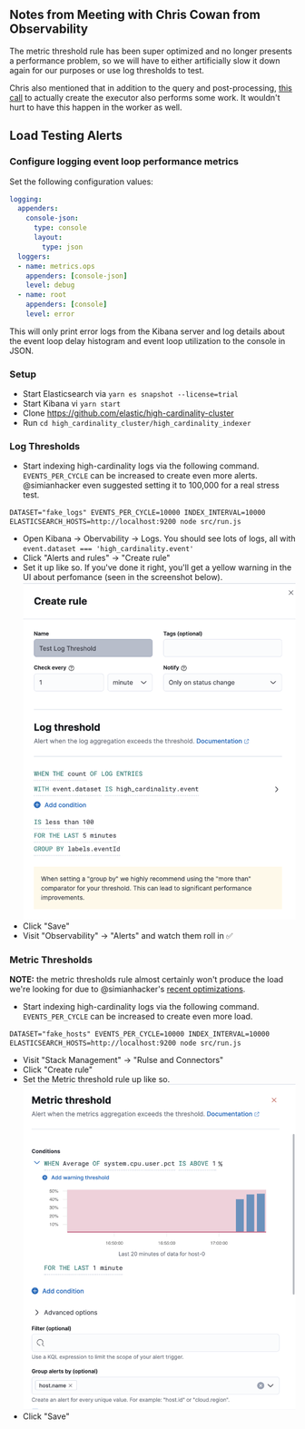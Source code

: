 ## Notes from Meeting with Chris Cowan from Observability
The metric threshold rule has been super optimized and no longer presents a performance problem, so we will have to either artificially slow it down again for our purposes or use log thresholds to test.

Chris also mentioned that in addition to the query and post-processing, [this call](https://github.com/elastic/kibana/blob/ba6be14baa6db9f9716c8746b2c355aa7031d104/x-pack/plugins/infra/server/lib/alerting/metric_threshold/metric_threshold_executor.ts#L58) to actually create the executor also performs some work. It wouldn't hurt to have this happen in the worker as well.

## Load Testing Alerts
### Configure logging event loop performance metrics

Set the following configuration values:
```yml
logging:
  appenders:
    console-json:
      type: console
      layout:
        type: json
  loggers:
  - name: metrics.ops
    appenders: [console-json]
    level: debug
  - name: root
    appenders: [console]
    level: error
```

This will only print error logs from the Kibana server and log details about
the event loop delay histogram and event loop utilization to the console in
JSON.
### Setup
- Start Elasticsearch via `yarn es snapshot --license=trial`
- Start Kibana vi `yarn start`
- Clone https://github.com/elastic/high-cardinality-cluster
- Run `cd high_cardinality_cluster/high_cardinality_indexer`

### Log Thresholds
- Start indexing high-cardinality logs via the following command. `EVENTS_PER_CYCLE` can be increased to create even more alerts. @simianhacker even suggested setting it to 100,000 for a real stress test.
```
DATASET="fake_logs" EVENTS_PER_CYCLE=10000 INDEX_INTERVAL=10000 ELASTICSEARCH_HOSTS=http://localhost:9200 node src/run.js
``` 
- Open Kibana -> Obervability -> Logs. You should see lots of logs, all with `event.dataset === 'high_cardinality.event'`
- Click "Alerts and rules" -> "Create rule"
- Set it up like so. If you've done it right, you'll get a yellow warning in the UI about perfomance (seen in the screenshot below).
![Setting up log threshold rule](./log-threshold-rule-setup.png)
- Click "Save"
- Visit "Observability" -> "Alerts" and watch them roll in ✅


### Metric Thresholds
**NOTE:** the metric thresholds rule almost certainly won't produce the load we're looking for due to @simianhacker's [recent optimizations](https://github.com/elastic/kibana/pull/121904).
- Start indexing high-cardinality logs via the following command. `EVENTS_PER_CYCLE` can be increased to create even more load.
```
DATASET="fake_hosts" EVENTS_PER_CYCLE=10000 INDEX_INTERVAL=10000 ELASTICSEARCH_HOSTS=http://localhost:9200 node src/run.js
``` 
- Visit "Stack Management" -> "Rulse and Connectors"
- Click "Create rule"
- Set the Metric threshold rule up like so.
![Setting up metric threshold rule](./metric-threshold-rule-setup.png)
- Click "Save"